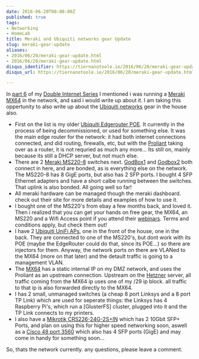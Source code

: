```yaml
---
date: 2016-06-20T00:00:00Z
published: true
tags:
- Networking
- HomeLab
title: Meraki and Ubiquiti networks gear Update
slug: meraki-gear-update
aliases:
- 2016/06/20/meraki-gear-update.html
- 2016/06/20/meraki-gear-update.html
disqus_identifier: https://tiernanotoole.ie/2016/06/20/meraki-gear-update.html
disqus_url: https://tiernanotoole.ie/2016/06/20/meraki-gear-update.html

---
```

 
 
 

In [part 6][1] of my [Double Internet Series][2] I mentioned i was running a [Meraki][3] [MX64][4] in the network, and said i would write up about it. I am taking this oppertunity to also write up about the [Ubiquiti networks][6] gear in the house also.

* First on the list is my older [Ubiquiti Edgerouter POE][5]. It currently in the process of being decommissioned, or used for something else. It was the main edge router for the network: it had both internet connections connected, and did routing, firewalls, etc, but with the [Proliant][12] taking over as a router, it is not requried as much any more... Its still on, mainly because its still a DHCP server, but not much else.
* There are 2 [Meraki MS220-8][7] switches next. [GodBox1][9] and [Godbox2][10] both connect in here, and are bonded, as is everything else on the network. The MS220-8 has 8 GigE ports, but also has 2 SFP ports. I bought 4 SFP Ethernet adapters and have a short calbe running between the switches. That uplink is also bonded. All going well so far!
* All meraki hardware can be managed though the meraki dashboard. check out their site for more details and examples of how to use it.
* I bought one of the MS220's from ebay a few months back, and loved it. Then i realized that you can get your hands on free gear, the MX64, an MS220 and a Wifi Access point if you attend their [webinars][15]. Terms and conditions apply, but check them out!
* I have 2 [Ubiquiti UniFi APs][8], one in the front of the house, one in the back. They are connected to one of the MS220's, but dont work with its POE (maybe the EdgeRouter could do that, since its POE...) so there are injectors for them. Anyway, the network ports on there are VLANed to the MX64 (more on that later) and the detault traffic is going to a management VLAN.
* The [MX64][4] has a static internal IP on my DMZ network, and uses the Proliant as an upstream connection. Upstream on the [Hetzner][11] server, all traffic coming from the MX64 ip uses one of my /29 ip block. all traffic to that ip is also forwarded directly to the MX64.
* I has 2 small, unmanaged switches (a cheap 8 port Linksys and a 8 port TP Link) which are used for seperate things: the Linksys has 4 Raspberry Pi's, which run a [GlusterFS] cluster, plugged into it and the TP Link connects to my printers.
* I also have a [Mikrotik CRS226-24G-2S+IN][13] which has 2 10Gbit SFP+ Ports, and plan on using this for higher speed networking soon, aswell as a [Cisco 48 port 3560][14] which also has 4 SFP ports (GigE) and may come in handy for something soon...

So, thats the network currently. any questions, please leave a comment.

[1]:https://www.tiernanotoole.ie/2016/05/17/double-speed-internet-part-6-hetzner-edition.html
[2]:https://www.tiernanotoole.ie/tag/Double_Internet/
[3]:https://meraki.cisco.com/
[4]:https://meraki.cisco.com/products/appliances/mx64
[5]:https://www.ubnt.com/edgemax/edgerouter-poe/
[6]:http://www.ubnt.com
[7]:https://meraki.cisco.com/products/switches/ms220-8
[8]:https://www.ubnt.com/unifi/unifi-ap/
[9]:https://www.tiernanotoole.ie/Computers/godbox.html
[10]:https://www.tiernanotoole.ie/Computers/GodBoxV2.html
[11]:http://www.hetzner.de/en
[12]:https://www.tiernanotoole.ie/Computers/proliantml110.html
[13]:http://routerboard.com/CRS226-24G-2SplusIN
[14]:http://www.cisco.com/c/en/us/products/switches/catalyst-3560-series-switches/index.html
[15]:https://meraki.cisco.com/webinars